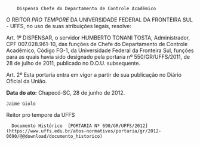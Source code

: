         Dispensa Chefe do Departamento de Controle Acadêmico  

O REITOR *PRO TEMPORE* DA UNIVERSIDADE FEDERAL DA FRONTEIRA SUL - UFFS, no uso de suas atribuições legais, resolve:

 Art. 1º DISPENSAR, o servidor HUMBERTO TONANI TOSTA, Administrador, CPF 007.028.961-10, das funções de Chefe do Departamento de Controle Acadêmico, Código FG-1, da Universidade Federal da Fronteira Sul, funções para as quais havia sido designado pela portaria nº 550/GR/UFFS/2011, de 28 de julho de 2011, publicado no D.O.U. subsequente.

 Art. 2º Esta portaria entra em vigor a partir de sua publicação no Diário Oficial da União.

  

   **Data do ato:** Chapecó-SC, 28 de junho de 2012.   
 

    Jaime Giolo    
 Reitor pro tempore da UFFS 

      Documento Histórico  [PORTARIA Nº 690/GR/UFFS/2012](https://www.uffs.edu.br/atos-normativos/portaria/gr/2012-0690/@@download/documento_historico)     
      